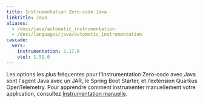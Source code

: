 ```yaml
---
title: Instrumentation Zero-code Java
linkTitle: Java
aliases:
  - /docs/java/automatic_instrumentation
  - /docs/languages/java/automatic_instrumentation
cascade:
  vers:
    instrumentation: 2.17.0
    otel: 1.51.0
---
```


Les options les plus fréquentes pour l'instrumentation Zero-code avec Java sont
l'agent Java avec un JAR, le Spring Boot Starter, et l'extension Quarkus
OpenTelemetry. Pour apprendre comment instrumenter manuellement votre
application, consultez
[Instrumentation manuelle](/docs/languages/java/instrumentation/).
